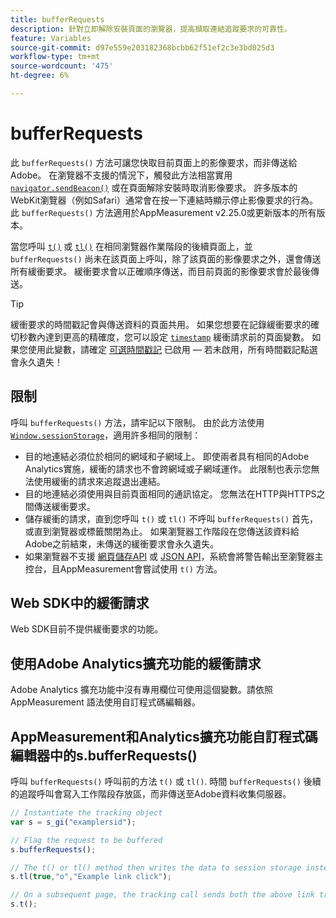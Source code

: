 ```yaml
---
title: bufferRequests
description: 針對立即解除安裝頁面的瀏覽器，提高擷取連結追蹤要求的可靠性。
feature: Variables
source-git-commit: d97e559e203182368bcbb62f51ef2c3e3bd025d3
workflow-type: tm+mt
source-wordcount: '475'
ht-degree: 6%

---
```


# bufferRequests

此 `bufferRequests()` 方法可讓您快取目前頁面上的影像要求，而非傳送給Adobe。 在瀏覽器不支援的情況下，觸發此方法相當實用 [`navigator.sendBeacon()`](https://developer.mozilla.org/zh-TW/docs/Web/API/Navigator/sendBeacon) 或在頁面解除安裝時取消影像要求。 許多版本的WebKit瀏覽器（例如Safari）通常會在按一下連結時顯示停止影像要求的行為。 此 `bufferRequests()` 方法適用於AppMeasurement v2.25.0或更新版本的所有版本。

當您呼叫 [`t()`](t-method.md) 或 [`tl()`](tl-method.md) 在相同瀏覽器作業階段的後續頁面上，並 `bufferRequests()` 尚未在該頁面上呼叫，除了該頁面的影像要求之外，還會傳送所有緩衝要求。 緩衝要求會以正確順序傳送，而目前頁面的影像要求會於最後傳送。

>[!TIP]
>
>緩衝要求的時間戳記會與傳送資料的頁面共用。 如果您想要在記錄緩衝要求的確切秒數內達到更高的精確度，您可以設定 [`timestamp`](../page-vars/timestamp.md) 緩衝請求前的頁面變數。 如果您使用此變數，請確定 [可選時間戳記](/help/technotes/timestamps-optional.md) 已啟用 — 若未啟用，所有時間戳記點選會永久遺失！

## 限制

呼叫 `bufferRequests()` 方法，請牢記以下限制。 由於此方法使用 [`Window.sessionStorage`](https://developer.mozilla.org/en-US/docs/Web/API/Web_Storage_API)，適用許多相同的限制：

* 目的地連結必須位於相同的網域和子網域上。 即使兩者具有相同的Adobe Analytics實施，緩衝的請求也不會跨網域或子網域運作。 此限制也表示您無法使用緩衝的請求來追蹤退出連結。
* 目的地連結必須使用與目前頁面相同的通訊協定。 您無法在HTTP與HTTPS之間傳送緩衝要求。
* 儲存緩衝的請求，直到您呼叫 `t()` 或 `tl()` 不呼叫 `bufferRequests()` 首先，或直到瀏覽器或標籤關閉為止。 如果瀏覽器工作階段在您傳送該資料給Adobe之前結束，未傳送的緩衝要求會永久遺失。
* 如果瀏覽器不支援 [網頁儲存API](https://developer.mozilla.org/en-US/docs/Web/API/Web_Storage_API) 或 [JSON API](https://developer.mozilla.org/en-US/docs/Web/JavaScript/Reference/Global_Objects/JSON)，系統會將警告輸出至瀏覽器主控台，且AppMeasurement會嘗試使用 `t()` 方法。

## Web SDK中的緩衝請求

Web SDK目前不提供緩衝要求的功能。

## 使用Adobe Analytics擴充功能的緩衝請求

Adobe Analytics 擴充功能中沒有專用欄位可使用這個變數。請依照 AppMeasurement 語法使用自訂程式碼編輯器。

## AppMeasurement和Analytics擴充功能自訂程式碼編輯器中的s.bufferRequests()

呼叫 `bufferRequests()` 呼叫前的方法 `t()` 或 `tl()`. 時間 `bufferRequests()` 後續的追蹤呼叫會寫入工作階段存放區，而非傳送至Adobe資料收集伺服器。

```js
// Instantiate the tracking object
var s = s_gi("examplersid");

// Flag the request to be buffered
s.bufferRequests();

// The t() or tl() method then writes the data to session storage instead of sending it to Adobe
s.tl(true,"o","Example link click");

// On a subsequent page, the tracking call sends both the above link tracking call and the page view call
s.t();
```

<!-- TODO: insert a link to this page in AppMeasurement release notes, and also add content to Analytics release notes -->